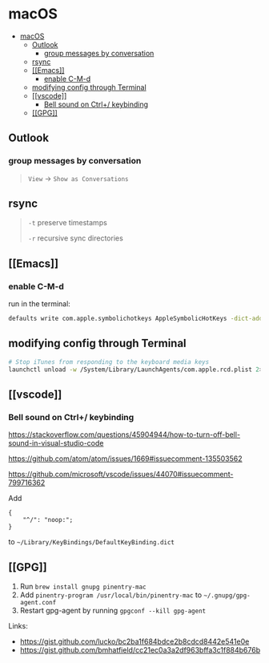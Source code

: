 # macOS

- [macOS](#macos)
  - [Outlook](#outlook)
    - [group messages by conversation](#group-messages-by-conversation)
  - [rsync](#rsync)
  - [[[Emacs]]](#emacs)
    - [enable C-M-d](#enable-c-m-d)
  - [modifying config through Terminal](#modifying-config-through-terminal)
  - [[[vscode]]](#vscode)
    - [Bell sound on Ctrl+/ keybinding](#bell-sound-on-ctrl-keybinding)
  - [[[GPG]]](#gpg)

## Outlook

### group messages by conversation

> `View` -> `Show as Conversations`

## rsync

> `-t` preserve timestamps
>
> `-r` recursive sync directories

## [[Emacs]]

### enable C-M-d

run in the terminal:

```zsh
defaults write com.apple.symbolichotkeys AppleSymbolicHotKeys -dict-add 70 '<dict><key>enabled</key><false/></dict>'
```

## modifying config through Terminal

```zsh
# Stop iTunes from responding to the keyboard media keys
launchctl unload -w /System/Library/LaunchAgents/com.apple.rcd.plist 2> /dev/null
```

## [[vscode]]

### Bell sound on Ctrl+/ keybinding

<https://stackoverflow.com/questions/45904944/how-to-turn-off-bell-sound-in-visual-studio-code>

<https://github.com/atom/atom/issues/1669#issuecomment-135503562>

<https://github.com/microsoft/vscode/issues/44070#issuecomment-799716362>

Add

```text
{
    "^/": "noop:";
}
```

to `~/Library/KeyBindings/DefaultKeyBinding.dict`

## [[GPG]]

1. Run `brew install gnupg pinentry-mac`
2. Add `pinentry-program /usr/local/bin/pinentry-mac` to `~/.gnupg/gpg-agent.conf`
3. Restart gpg-agent by running `gpgconf --kill gpg-agent`

Links:

- <https://gist.github.com/lucko/bc2ba1f684bdce2b8cdcd8442e541e0e>
- <https://gist.github.com/bmhatfield/cc21ec0a3a2df963bffa3c1f884b676b>
